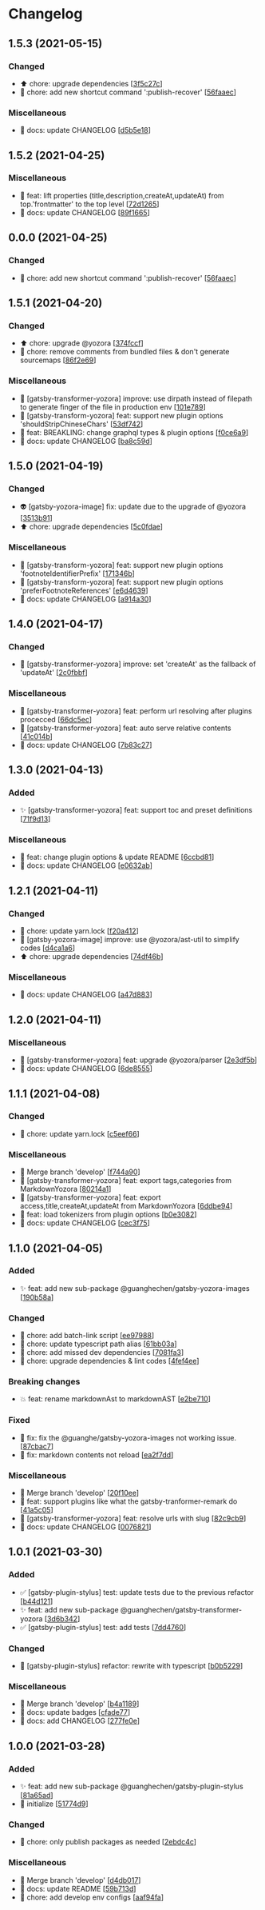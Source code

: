 # Changelog

<a name="1.5.3"></a>
## 1.5.3 (2021-05-15)

### Changed

- ⬆️ chore: upgrade dependencies [[3f5c27c](https://github.com/guanghechen/gatsby-scaffolds/commit/3f5c27cbef0e87672628a2519659150f05ff8472)]
- 🔧 chore: add new shortcut command &#x27;:publish-recover&#x27; [[56faaec](https://github.com/guanghechen/gatsby-scaffolds/commit/56faaecc8ce18e6599f3ec3fdefbf81ff83cabe8)]

### Miscellaneous

- 📝 docs: update CHANGELOG [[d5b5e18](https://github.com/guanghechen/gatsby-scaffolds/commit/d5b5e1814e577167bd190b09f240deec384bc59f)]


<a name="1.5.2"></a>
## 1.5.2 (2021-04-25)

### Miscellaneous

- 🚧 feat: lift properties (title,description,createAt,updateAt) from top.&#x27;frontmatter&#x27; to the top level [[72d1265](https://github.com/guanghechen/gatsby-scaffolds/commit/72d1265bd98cdb7db6fd1f90aded3101aa9c8dbf)]
- 📝 docs: update CHANGELOG [[89f1665](https://github.com/guanghechen/gatsby-scaffolds/commit/89f1665022b03200c58449bf297b62389fa1af6e)]


<a name="0.0.0"></a>
## 0.0.0 (2021-04-25)

### Changed

- 🔧 chore: add new shortcut command &#x27;:publish-recover&#x27; [[56faaec](https://github.com/guanghechen/gatsby-scaffolds/commit/56faaecc8ce18e6599f3ec3fdefbf81ff83cabe8)]


<a name="1.5.1"></a>
## 1.5.1 (2021-04-20)

### Changed

- ⬆️ chore: upgrade @yozora [[374fccf](https://github.com/guanghechen/gatsby-scaffolds/commit/374fccf6f041b211f80ede1117b5c5f36a376b8d)]
- 🔧 chore: remove comments from bundled files &amp; don&#x27;t generate sourcemaps [[86f2e69](https://github.com/guanghechen/gatsby-scaffolds/commit/86f2e69e6e3c2cfd124d4d5c21bbad7299101ecf)]

### Miscellaneous

- 🚧 [gatsby-transformer-yozora] improve: use dirpath instead of filepath to generate finger of the file in production env [[101e789](https://github.com/guanghechen/gatsby-scaffolds/commit/101e7898e133b6b60ef424ea8a4ff379027afbf6)]
- 🚧 [gatsby-transform-yozora] feat: support new plugin options &#x27;shouldStripChineseChars&#x27; [[53df742](https://github.com/guanghechen/gatsby-scaffolds/commit/53df742c51fa0accf3715093ad5d456b71e87368)]
- 🚧 feat: BREAKLING: change graphql types &amp; plugin options [[f0ce6a9](https://github.com/guanghechen/gatsby-scaffolds/commit/f0ce6a9500278454f1ac26736fd26433c6e02af5)]
- 📝 docs: update CHANGELOG [[ba8c59d](https://github.com/guanghechen/gatsby-scaffolds/commit/ba8c59dea8d31ec6c25b664159477017f45c1115)]


<a name="1.5.0"></a>
## 1.5.0 (2021-04-19)

### Changed

- 👽 [gatsby-yozora-image] fix: update due to the upgrade of @yozora [[3513b91](https://github.com/guanghechen/gatsby-scaffolds/commit/3513b9164f4e9f0920c75c78477d8b219b51e8d6)]
- ⬆️ chore: upgrade dependencies [[5c0fdae](https://github.com/guanghechen/gatsby-scaffolds/commit/5c0fdae7da853f7e8811521d6703d9b4aaff512c)]

### Miscellaneous

- 🚧 [gatsby-transform-yozora] feat: support new plugin options &#x27;footnoteIdentifierPrefix&#x27; [[171346b](https://github.com/guanghechen/gatsby-scaffolds/commit/171346b06eaecc8da44e45f518919818ec3b4a39)]
- 🚧 [gatsby-transform-yozora] feat: support new plugin options &#x27;preferFootnoteReferences&#x27; [[e6d4639](https://github.com/guanghechen/gatsby-scaffolds/commit/e6d4639b8294f5d4618f9ec6ff875dff49c05bf1)]
- 📝 docs: update CHANGELOG [[a914a30](https://github.com/guanghechen/gatsby-scaffolds/commit/a914a30a47fb2d946b08a3ce21bc3ff670fdd12d)]


<a name="1.4.0"></a>
## 1.4.0 (2021-04-17)

### Changed

- 🎨 [gatsby-transformer-yozora] improve: set &#x27;createAt&#x27; as the fallback of &#x27;updateAt&#x27; [[2c0fbbf](https://github.com/guanghechen/gatsby-scaffolds/commit/2c0fbbf8a373004997a2aa7154b7f0f5f72ae82c)]

### Miscellaneous

- 🚧 [gatsby-transformer-yozora] feat: perform url resolving after plugins procecced [[66dc5ec](https://github.com/guanghechen/gatsby-scaffolds/commit/66dc5ec827ecd3139d24e9643f92a98a55edfd73)]
- 🚧 [gatsby-transformer-yozora] feat: auto serve relative contents [[41c014b](https://github.com/guanghechen/gatsby-scaffolds/commit/41c014bcde45abc48a7e9eacc865a2c04744afcb)]
- 📝 docs: update CHANGELOG [[7b83c27](https://github.com/guanghechen/gatsby-scaffolds/commit/7b83c27f132faeebbc0fd111472225b35a95cce3)]


<a name="1.3.0"></a>
## 1.3.0 (2021-04-13)

### Added

- ✨ [gatsby-transformer-yozora] feat: support toc and preset definitions [[71f9d13](https://github.com/guanghechen/gatsby-scaffolds/commit/71f9d13343922cc6e83f3989a071d2ed6c79dd2d)]

### Miscellaneous

- 🚧 feat: change plugin options &amp; update README [[6ccbd81](https://github.com/guanghechen/gatsby-scaffolds/commit/6ccbd81fd19493befd0533f7f83d007bbf1e020e)]
- 📝 docs: update CHANGELOG [[e0632ab](https://github.com/guanghechen/gatsby-scaffolds/commit/e0632abcb04e72e46dc46b7b59db4b6d54defb8e)]


<a name="1.2.1"></a>
## 1.2.1 (2021-04-11)

### Changed

- 🔧 chore: update yarn.lock [[f20a412](https://github.com/guanghechen/gatsby-scaffolds/commit/f20a41202cb1911851b12c7d20fb3db2c224057a)]
- 🎨 [gatsby-yozora-image] improve: use @yozora/ast-util to simplify codes [[d4ca1a6](https://github.com/guanghechen/gatsby-scaffolds/commit/d4ca1a62cbd4dfa7c0d9c8230b9a2ddbb1f94f6f)]
- ⬆️ chore: upgrade dependencies [[74df46b](https://github.com/guanghechen/gatsby-scaffolds/commit/74df46be484040536939011f6fd7c2b17769704c)]

### Miscellaneous

- 📝 docs: update CHANGELOG [[a47d883](https://github.com/guanghechen/gatsby-scaffolds/commit/a47d8837018b6a668f058213c5dcfb260f38a9be)]


<a name="1.2.0"></a>
## 1.2.0 (2021-04-11)

### Miscellaneous

- 🚧 [gatsby-transformer-yozora] feat: upgrade @yozora/parser [[2e3df5b](https://github.com/guanghechen/gatsby-scaffolds/commit/2e3df5b1a09827957649bec464d3b979d3444e86)]
- 📝 docs: update CHANGELOG [[6de8555](https://github.com/guanghechen/gatsby-scaffolds/commit/6de85556b1395b12d07b21d826b8fb876a703809)]


<a name="1.1.1"></a>
## 1.1.1 (2021-04-08)

### Changed

- 🔧 chore: update yarn.lock [[c5eef66](https://github.com/guanghechen/gatsby-scaffolds/commit/c5eef66272d642604dd385c4a3743d25dfaba243)]

### Miscellaneous

- 🔀 Merge branch &#x27;develop&#x27; [[f744a90](https://github.com/guanghechen/gatsby-scaffolds/commit/f744a9021eb7ed6158a0fc2c883fe31d32bffdcb)]
- 🚧 [gatsby-transformer-yozora] feat: export tags,categories from MarkdownYozora [[80214a1](https://github.com/guanghechen/gatsby-scaffolds/commit/80214a146d121c34a3c3ae09d93b60a5e0d87a2d)]
- 🚧 [gatsby-transformer-yozora] feat: export access,title,createAt,updateAt from MarkdownYozora [[6ddbe94](https://github.com/guanghechen/gatsby-scaffolds/commit/6ddbe94505a1aa655c02a63f7ddcf8c22e423cf2)]
- 🚧 feat: load tokenizers from plugin options [[b0e3082](https://github.com/guanghechen/gatsby-scaffolds/commit/b0e3082cde3cf949d9b3d1d234ed2ced6ff7103e)]
- 📝 docs: update CHANGELOG [[cec3f75](https://github.com/guanghechen/gatsby-scaffolds/commit/cec3f759ce8da64eff95f40d05bb840f612c34d9)]


<a name="1.1.0"></a>
## 1.1.0 (2021-04-05)

### Added

- ✨ feat: add new sub-package @guanghechen/gatsby-yozora-images [[190b58a](https://github.com/guanghechen/gatsby-scaffolds/commit/190b58a23becc6bfe5eeb649399f42a34f26dd00)]

### Changed

- 🔧 chore: add batch-link script [[ee97988](https://github.com/guanghechen/gatsby-scaffolds/commit/ee97988116d12416e03922606fddc38022dc3fba)]
- 🔧 chore: update typescript path alias [[61bb03a](https://github.com/guanghechen/gatsby-scaffolds/commit/61bb03ac796116427276175173a1db1622dcec95)]
- 🔧 chore: add missed dev dependencies [[7081fa3](https://github.com/guanghechen/gatsby-scaffolds/commit/7081fa31b5f44a2664f06e7458f90d51caa1f8a3)]
- 🔧 chore: upgrade dependencies &amp; lint codes [[4fef4ee](https://github.com/guanghechen/gatsby-scaffolds/commit/4fef4ee7430dc28d812df8a0a3cf74a32dabf054)]

### Breaking changes

- 💥 feat: rename markdownAst to markdownAST [[e2be710](https://github.com/guanghechen/gatsby-scaffolds/commit/e2be71042a45050e1198cbebb1f68a917018a512)]

### Fixed

- 🐛 fix: fix the @guanghe/gatsby-yozora-images not working issue. [[87cbac7](https://github.com/guanghechen/gatsby-scaffolds/commit/87cbac7ca13fc15946c65f445d64e1abb773165b)]
- 🐛 fix: markdown contents not reload [[ea2f7dd](https://github.com/guanghechen/gatsby-scaffolds/commit/ea2f7ddd247b5c026f51e509ea0bc1437178fb96)]

### Miscellaneous

- 🔀 Merge branch &#x27;develop&#x27; [[20f10ee](https://github.com/guanghechen/gatsby-scaffolds/commit/20f10ee081ff9406b244c16ed3ad513b9c1ef842)]
- 🚧 feat: support plugins like what the gatsby-tranformer-remark do [[41a5c05](https://github.com/guanghechen/gatsby-scaffolds/commit/41a5c055db128deb282d302e1308ae56c72802aa)]
- 🚧 [gatsby-transformer-yozora] feat: resolve urls with slug [[82c9cb9](https://github.com/guanghechen/gatsby-scaffolds/commit/82c9cb92cf5bff320d9010e584b2a855d041d85b)]
- 📝 docs: update CHANGELOG [[0076821](https://github.com/guanghechen/gatsby-scaffolds/commit/0076821632e56c3b2daca06044fe2b24be142bd8)]


<a name="1.0.1"></a>
## 1.0.1 (2021-03-30)

### Added

- ✅ [gatsby-plugin-stylus] test: update tests due to the previous refactor [[b44d121](https://github.com/guanghechen/gatsby-scaffolds/commit/b44d12148f650ffe455992d8299aa188bc9f4775)]
- ✨ feat: add new sub-package @guanghechen/gatsby-transformer-yozora [[3d6b342](https://github.com/guanghechen/gatsby-scaffolds/commit/3d6b3424d46bf7489a50b4fa6fbad8a16d4eec38)]
- ✅ [gatsby-plugin-stylus] test: add tests [[7dd4760](https://github.com/guanghechen/gatsby-scaffolds/commit/7dd4760d3424abbe0355ea66ed8780e98b223913)]

### Changed

- 🎨 [gatsby-plugin-stylus] refactor: rewrite with typescript [[b0b5229](https://github.com/guanghechen/gatsby-scaffolds/commit/b0b522935b1a3bf9043708f85c7d0f92b9a7775a)]

### Miscellaneous

- 🔀 Merge branch &#x27;develop&#x27; [[b4a1189](https://github.com/guanghechen/gatsby-scaffolds/commit/b4a1189befe2b548ff808747313cbe0726a14409)]
- 📝 docs: update badges [[cfade77](https://github.com/guanghechen/gatsby-scaffolds/commit/cfade77888c1bddb54f6badbae0732cbaf23b76b)]
- 📝 docs: add CHANGELOG [[277fe0e](https://github.com/guanghechen/gatsby-scaffolds/commit/277fe0e8bfd29b859784603e6043b14dc3e1d282)]


<a name="1.0.0"></a>
## 1.0.0 (2021-03-28)

### Added

- ✨ feat: add new sub-package @guanghechen/gatsby-plugin-stylus [[81a65ad](https://github.com/guanghechen/gatsby-scaffolds/commit/81a65ad903f72d90e2a36d36350e9f8bcdf93384)]
- 🎉 initialize [[51774d9](https://github.com/guanghechen/gatsby-scaffolds/commit/51774d970414a8f941eae8cf37c2434c4408ef8f)]

### Changed

- 🔧 chore: only publish packages as needed [[2ebdc4c](https://github.com/guanghechen/gatsby-scaffolds/commit/2ebdc4ce7e08ed413d4ab3296afab6e31fa52482)]

### Miscellaneous

- 🔀 Merge branch &#x27;develop&#x27; [[d4db017](https://github.com/guanghechen/gatsby-scaffolds/commit/d4db01744a52c895df42ad6faf02ee9c5e65cd54)]
- 📝 docs: update README [[59b713d](https://github.com/guanghechen/gatsby-scaffolds/commit/59b713d69d6b394ebfcc2c6895d46621e7bb249a)]
- 🔨 chore: add develop env configs [[aaf94fa](https://github.com/guanghechen/gatsby-scaffolds/commit/aaf94fa6beb58324b8a6b685d607be4749e6129a)]

